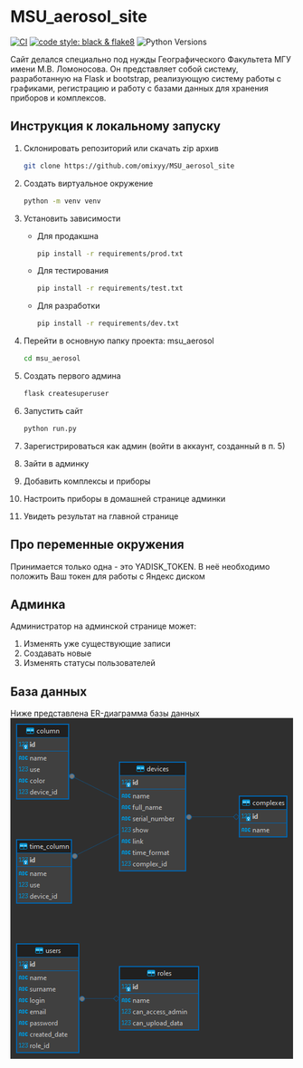 # MSU_aerosol_site

[![CI](https://github.com/omixyy/MSU_aerosol_site/actions/workflows/python-package.yml/badge.svg)](https://github.com/omixyy/MSU_aerosol_site/actions/workflows/python-package.yml)
[![code style: black & flake8](https://img.shields.io/badge/code%20style-black%20%7C%20flake8-blue.svg)](https://github.com/psf/black)
![Python Versions](https://img.shields.io/badge/Python-3.10%20%7C%203.11-yellow)

Сайт делался специально под нужды Географического Факультета МГУ имени М.В. Ломоносова. Он представляет собой систему, разработанную на Flask и bootstrap, реализующую систему работы с графиками, регистрацию и работу с базами данных для хранения приборов и комплексов.

## Инструкция к локальному запуску

1) Склонировать репозиторий или скачать zip архив

    ```bash
    git clone https://github.com/omixyy/MSU_aerosol_site
    ```

2) Создать виртуальное окружение

    ```bash
    python -m venv venv
    ```

3) Установить зависимости

    - Для продакшна

        ```bash
        pip install -r requirements/prod.txt
        ```

    - Для тестирования

        ```bash
        pip install -r requirements/test.txt
        ```

    - Для разработки

        ```bash
        pip install -r requirements/dev.txt
        ```

4) Перейти в основную папку проекта: msu_aerosol

    ```bash
    cd msu_aerosol
    ```

5) Создать первого админа

   ```bash
   flask createsuperuser
   ```

6) Запустить сайт

    ```bash
    python run.py
    ```

7) Зарегистрироваться как админ (войти в аккаунт, созданный в п. 5)
8) Зайти в админку
9) Добавить комплексы и приборы
10) Настроить приборы в домашней странице админки
11) Увидеть результат на главной странице

## Про переменные окружения

Принимается только одна - это YADISK_TOKEN. В неё необходимо положить Ваш токен для работы с Яндекс диском

## Админка

Администратор на админской странице может:

1) Изменять уже существующие записи
2) Создавать новые
3) Изменять статусы пользователей

## База данных

Ниже представлена ER-диаграмма базы данных
![alt text](ER.png)
